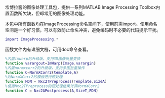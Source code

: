 埃博拉酱的图像处理工具包，提供一系列MATLAB Image Processing Toolbox内置函数所欠缺，但却常用的图像处理功能。

本包中所有函数均在ImageProcessing命名空间下，使用前需import。使用命名空间是一个好习惯，可以有效防止命名冲突，避免编码时不必要的代码提示干扰。
```MATLAB
import ImageProcessing.*
```
函数文件内有详细文档，可用doc命令查看。
```MATLAB
%内置imwarp的升级版，支持3D图像批量变换
function varargout=ImWarp(Image,varargin)
%内置normxcorr2的升级版，支持多图批量操作
function C=NormXCorr2(template,A)
%对NormXCorr2的模板进行预处理
function FDN = Nxc2TPreprocess(Template,SizeA)
%使用Nxc2TPreprocess的预处理结果计算NormXCorr2
function C = Nxc2APostprocess(A,SizeT,FDN)
```